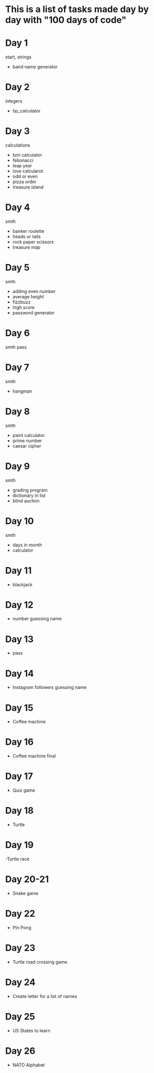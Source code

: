 # This is a list of tasks made day by day with "100 days of code"

# Day 1
start, strings
- band name generator

# Day 2
integers
- tip_calculator

# Day 3
calculations
- bmi calculator
- febonacci
- leap year
- love calcularot
- odd or even
- pizza order
- treasure island

# Day 4
smth
- banker roulette
- heads or tails
- rock paper scissors
- treasure map

# Day 5
smth
- adding even number
- average height
- fizzbuzz
- high score
- password generator

# Day 6
smth
pass

# Day 7
smth
- hangman

# Day 8
smth
- paint calculator
- prime number
- caesar cipher

# Day 9
smth
- grading program
- dictionary in list
- blind auction

# Day 10
smth
- days in month
- calculator

# Day 11
- blackjack

# Day 12
- number guessing name

# Day 13
- pass

# Day 14
- Instagram followers guessing name

# Day 15
- Coffee machine

# Day 16
- Coffee machine final

# Day 17
- Quiz game

# Day 18
- Turtle

# Day 19
-Turtle race

# Day 20-21
- Snake game 

# Day 22
- Pin Pong

# Day 23
- Turtle road crossing game

# Day 24
- Create letter for a list of names

# Day 25
- US States to learn

# Day 26
- NATO Alphabet